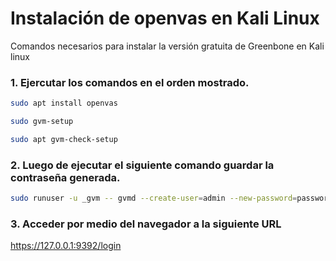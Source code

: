 # Instalación de openvas en Kali Linux

Comandos necesarios para instalar la versión gratuita de Greenbone en Kali linux

### 1. Ejercutar los comandos en el orden mostrado.

```bash 
sudo apt install openvas
```

```bash 
sudo gvm-setup
```

```bash 
sudo apt gvm-check-setup
```

### 2. Luego de ejecutar el siguiente comando guardar la contraseña generada.

```bash 
sudo runuser -u _gvm -- gvmd --create-user=admin --new-password=password
```

### 3. Acceder por medio del navegador a la siguiente URL

https://127.0.0.1:9392/login

